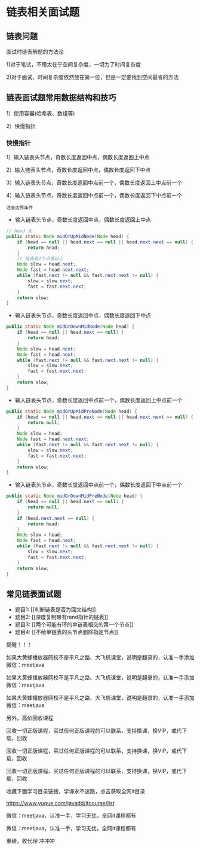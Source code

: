 # 链表相关面试题

## 链表问题
面试时链表解题的方法论 

1)对于笔试，不用太在乎空间复杂度，一切为了时间复杂度

2)对于面试，时间复杂度依然放在第一位，但是一定要找到空间最省的方法


## 链表面试题常用数据结构和技巧

1）使用容器(哈希表、数组等)

2）快慢指针


### 快慢指针

1）输入链表头节点，奇数长度返回中点，偶数长度返回上中点

2）输入链表头节点，奇数长度返回中点，偶数长度返回下中点

3）输入链表头节点，奇数长度返回中点前一个，偶数长度返回上中点前一个

4）输入链表头节点，奇数长度返回中点前一个，偶数长度返回下中点前一个

`注意边界条件`

- 输入链表头节点，奇数长度返回中点，偶数长度返回上中点

```java
// head 头
public static Node midOrUpMidNode(Node head) {
    if (head == null || head.next == null || head.next.next == null) {
        return head;
    }
    // 链表有3个点或以上
    Node slow = head.next;
    Node fast = head.next.next;
    while (fast.next != null && fast.next.next != null) {
        slow = slow.next;
        fast = fast.next.next;
    }
    return slow;
}
```

- 输入链表头节点，奇数长度返回中点，偶数长度返回下中点
```java
public static Node midOrDownMidNode(Node head) {
    if (head == null || head.next == null) {
        return head;
    }
    Node slow = head.next;
    Node fast = head.next;
    while (fast.next != null && fast.next.next != null) {
        slow = slow.next;
        fast = fast.next.next;
    }
    return slow;
}
```

- 输入链表头节点，奇数长度返回中点前一个，偶数长度返回上中点前一个
```java
public static Node midOrUpMidPreNode(Node head) {
    if (head == null || head.next == null || head.next.next == null) {
        return null;
    }
    Node slow = head;
    Node fast = head.next.next;
    while (fast.next != null && fast.next.next != null) {
        slow = slow.next;
        fast = fast.next.next;
    }
    return slow;
}
```

- 输入链表头节点，奇数长度返回中点前一个，偶数长度返回下中点前一个
```java
public static Node midOrDownMidPreNode(Node head) {
    if (head == null || head.next == null) {
        return null;
    }
    if (head.next.next == null) {
        return head;
    }
    Node slow = head;
    Node fast = head.next;
    while (fast.next != null && fast.next.next != null) {
        slow = slow.next;
        fast = fast.next.next;
    }
    return slow;
}
```



## 常见链表面试题

- 题目1: [[判断链表是否为回文结构]]
- 题目2: [[深度复制带有rand指针的链表]]
- 题目3: [[两个可能有环的单链表相交的第一个节点]]
- 题目4: [[不给单链表的头节点删除指定节点]]



提醒！！！ 

如果大黄蜂播放器网校不是平凡之路、大飞机课堂，说明是翻录的，认准一手添加微信：meetjava 

如果大黄蜂播放器网校不是平凡之路、大飞机课堂，说明是翻录的，认准一手添加微信：meetjava 

如果大黄蜂播放器网校不是平凡之路、大飞机课堂，说明是翻录的，认准一手添加微信：meetjava 

另外，高价回收课程 

回收一切正版课程，买过任何正版课程的可以联系，支持换课，换VIP，或代下载，回收 

回收一切正版课程，买过任何正版课程的可以联系，支持换课，换VIP，或代下载，回收 

回收一切正版课程，买过任何正版课程的可以联系，支持换课，换VIP，或代下载，回收 

收藏下面学习目录链接，学课永不迷路，点击获取全网it目录 

https://www.yuque.com/javadd/itcourse/list 

微信：meetjava，认准一手，学习无忧，全网it课程都有 

微信：meetjava，认准一手，学习无忧，全网it课程都有 

重磅，收代理 冲冲冲 